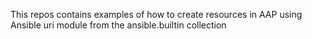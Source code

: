 This repos contains examples of how to create resources in AAP using Ansible uri module from the ansible.builtin collection